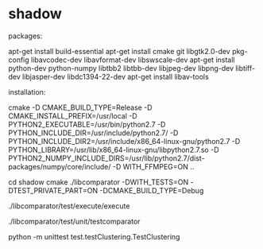 # shadow
packages:

apt-get install build-essential
apt-get install cmake git libgtk2.0-dev pkg-config libavcodec-dev libavformat-dev libswscale-dev
apt-get install python-dev python-numpy libtbb2 libtbb-dev libjpeg-dev libpng-dev libtiff-dev libjasper-dev libdc1394-22-dev
apt-get install libav-tools

installation:

cmake -D CMAKE_BUILD_TYPE=Release -D CMAKE_INSTALL_PREFIX=/usr/local -D PYTHON2_EXECUTABLE=/usr/bin/python2.7 -D PYTHON_INCLUDE_DIR=/usr/include/python2.7/ -D PYTHON_INCLUDE_DIR2=/usr/include/x86_64-linux-gnu/python2.7 -D PYTHON_LIBRARY=/usr/lib/x86_64-linux-gnu/libpython2.7.so -D PYTHON2_NUMPY_INCLUDE_DIRS=/usr/lib/python2.7/dist-packages/numpy/core/include/ -D WITH_FFMPEG=ON ..

cd shadow
cmake ./libcomparator -DWITH_TESTS=ON -DTEST_PRIVATE_PART=ON -DCMAKE_BUILD_TYPE=Debug

./libcomparator/test/execute/execute

./libcomparator/test/unit/testcomparator

python -m unittest test.testClustering.TestClustering
